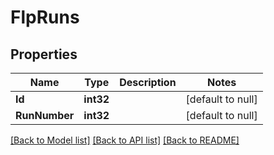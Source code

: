 # FlpRuns

## Properties
Name | Type | Description | Notes
------------ | ------------- | ------------- | -------------
**Id** | **int32** |  | [default to null]
**RunNumber** | **int32** |  | [default to null]

[[Back to Model list]](../README.md#documentation-for-models) [[Back to API list]](../README.md#documentation-for-api-endpoints) [[Back to README]](../README.md)

